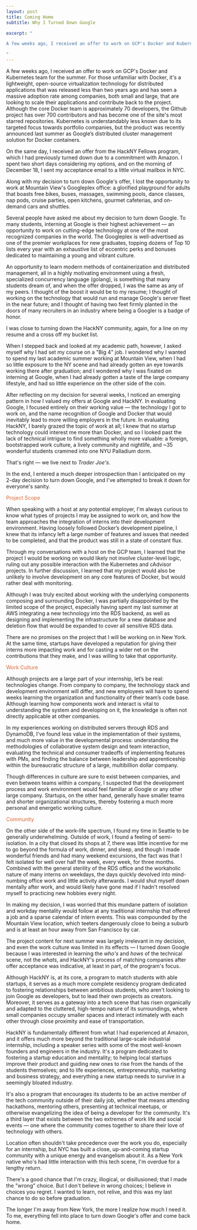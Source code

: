 ```yaml
---
layout: post
title: Coming Home
subtitle: Why I Turned Down Google

excerpt: "

A few weeks ago, I received an offer to work on GCP's Docker and Kubernetes team for the summer. For those unfamiliar with Docker, it's a lightweight, open-source virtualization technology for distributed applications that was released less than two years ago and has seen a massive adoption rate among companies, both small and large, that are looking to scale their applications and contribute back to the project. Although the core Docker team is approximately 70 developers, the Github project has over 700 contributors and has become...

"
---
```


A few weeks ago, I received an offer to work on GCP's Docker and Kubernetes team for the summer. For those unfamiliar with Docker, it's a lightweight, open-source virtualization technology for distributed applications that was released less than two years ago and has seen a massive adoption rate among companies, both small and large, that are looking to scale their applications and contribute back to the project. Although the core Docker team is approximately 70 developers, the Github project has over 700 contributors and has become one of the site's most starred repositories. Kubernetes is understandably less known due to its targeted focus towards portfolio companies, but the product was recently announced last summer as Google’s distributed cluster management solution for Docker containers.

On the same day, I received an offer from the HackNY Fellows program, which I had previously turned down due to a commitment with Amazon. I spent two short days considering my options, and on the morning of December 18, I sent my acceptance email to a little virtual mailbox in NYC.

Along with my decision to turn down Google's offer, I lost the opportunity to work at Mountain View's Googleplex office: a glorified playground for adults that boasts free bikes, buses, massages, swimming pools, dance classes, nap pods, cruise parties, open kitchens, gourmet cafeterias, and on-demand cars and shuttles.

Several people have asked me about my decision to turn down Google. To many students, interning at Google is their highest achievement — an opportunity to work on cutting-edge technology at one of the most recognized companies in the world. The Googleplex is well-advertised as one of the premier workplaces for new graduates, topping dozens of Top 10 lists every year with an exhaustive list of eccentric perks and bonuses dedicated to maintaining a young and vibrant culture.

An opportunity to learn modern methods of containerization and distributed management, all in a highly motivating environment using a fresh, specialized concurrency language (golang), is something that many students dream of, and when the offer dropped, I was the same as any of my peers. I thought of the boost it would be to my resume; I thought of working on the technology that would run and manage Google's server fleet in the near future; and I thought of having two feet firmly planted in the doors of many recruiters in an industry where being a Googler is a badge of honor.

I was close to turning down the HackNY community, again, for a line on my resume and a cross off my bucket list.

When I stepped back and looked at my academic path, however, I asked myself why I had set my course on a "Big 4" job. I wondered why I wanted to spend my last academic summer working at Mountain View, when I had so little exposure to the NY scene and had already gotten an eye towards working there after graduation; and I wondered why I was fixated on interning at Google, when I had already gotten a taste of the large company lifestyle, and had so little experience on the other side of the coin. 

After reflecting on my decision for several weeks, I noticed an emerging pattern in how I valued my offers at Google and HackNY. In evaluating Google, I focused entirely on their working value — the technology I got to work on, and the name recognition of Google and Docker that would inevitably lead to more willing employers in the future. In evaluating HackNY, I barely grazed the topic of work at all; I knew that no startup technology could interest me more than Docker, and so I looked past the lack of technical intrigue to find something wholly more valuable: a foreign, bootstrapped work culture, a lively community and nightlife, and ~35 wonderful students crammed into one NYU Palladium dorm. 

That's right — we live next to _Trader Joe's_.

In the end, I entered a much deeper introspection than I anticipated on my 2-day decision to turn down Google, and I've attempted to break it down for everyone's sanity.

<h3-dark style="color: #DB6837">Project Scope</h3-dark>

When speaking with a host at any potential employer, I'm always curious to know what types of projects I may be assigned to work on, and how the team approaches the integration of interns into their development environment. Having loosely followed Docker’s development pipeline, I knew that its infancy left a large number of features and issues that needed to be completed, and that the product was still in a state of constant flux.

Through my conversations with a host on the GCP team, I learned that the project I would be working on would likely not involve cluster-level logic, ruling out any possible interaction with the Kubernetes and cAdvisor projects. In  further discussion, I learned that my project would also be unlikely to involve development on any core features of Docker, but would rather deal with monitoring.

Although I was truly excited about working with the underlying components composing and surrounding Docker, I was partially disappointed by the limited scope of the project, especially having spent my last summer at AWS integrating a new technology into the RDS backend, as well as designing and implementing the infrastructure for a new database and deletion flow that would be expanded to cover all sensitive RDS data.

There are no promises on the project that I will be working on in New York. At the same time, startups have developed a reputation for giving their interns more impacting work and for casting a wider net on the contributions that they make, and I was willing to take that opportunity.

<h3-dark style="color: #DB6837">Work Culture</h3-dark>

Although projects are a large part of your internship, let’s be real: technologies change. From company to company, the technology stack and development environment will differ, and new employees will have to spend weeks learning the organization and functionality of their team’s code base. Although learning how components work and interact is vital to understanding the system and developing on it, the knowledge is often not directly applicable at other companies.

In my experiences working on distributed servers through RDS and DynamoDB, I've found less value in the implementation of their systems, and much more value in the developmental process: understanding the methodologies of collaborative system design and team interaction, evaluating the technical and consumer tradeoffs of implementing features with PMs, and finding the balance between leadership and apprenticeship within the bureaucratic structure of a large, multibillion dollar company.

Though differences in culture are sure to exist between companies, and even between teams within a company, I suspected that the development process and work environment would feel familiar at Google or any other large company. Startups, on the other hand, generally have smaller teams and shorter organizational structures, thereby fostering a much more personal and energetic working culture.

<h3-dark style="color: #DB6837">Community</h3-dark>

On the other side of the work-life spectrum, I found my time in Seattle to be generally underwhelming. Outside of work, I found a feeling of semi-isolation. In a city that closed its shops at 7, there was little incentive for me to go beyond the formula of work, dinner, and sleep, and though I made wonderful friends and had many weekend excursions, the fact was that I felt isolated for well over half the week, every week, for three months. Combined with the general sterility of the RDS office and the workaholic nature of many interns on weekdays, the days quickly devolved into mind-numbing office work and little activity afterwards. I would shut myself down mentally after work, and would likely have gone mad if I hadn't resolved myself to practicing new hobbies every night.

In making my decision, I was worried that this mundane pattern of isolation and workday mentality would follow at any traditional internship that offered a job and a sparse calendar of intern events. This was compounded by the Mountain View location, which teeters dangerously close to being a suburb and is at least an hour away from San Francisco by car.

The project content for next summer was largely irrelevant in my decision, and even the work culture was limited in its effects — I turned down Google because I was interested in learning the <i>who's</i> and <i>hows</i> of the technical scene, not the <i>whats</i>, and HackNY's process of matching companies after offer acceptance was indicative, at least in part, of the program's focus. 

Although HackNY is, at its core, a program to match students with able startups, it serves as a much more complete residency program dedicated to fostering relationships between ambitious students, who aren't looking to join Google as developers, but to lead their own projects as creators. Moreover, it serves as a gateway into a tech scene that has risen organically and adapted to the cluttered, high-tempo nature of its surroundings, where small companies occupy smaller spaces and interact intimately with each other through close proximity and ease of transportation. 

HackNY is fundamentally different from what I had experienced at Amazon, and it offers much more beyond the traditional large-scale industrial internship, including a speaker series with some of the most well-known founders and engineers in the industry. It's a program dedicated to fostering a startup education and mentality; to helping local startups improve their product and guiding new ones to rise from the hands of the students themselves; and to life experiences, entrepreneurship, marketing and business strategy, and everything a new startup needs to survive in a seemingly bloated industry. 

It's also a program that encourages its students to be an active member of the tech community outside of their daily job, whether that means attending hackathons, mentoring others, presenting at technical meetups, or otherwise evangelizing the idea of being a developer for the community. It's a third layer that exists between the two extremes of work life and social events — one where the community comes together to share their love of technology with others. 
 
Location often shouldn't take precedence over the work you do, especially for an internship, but NYC has built a close, up-and-coming startup community with a unique energy and evangelism about it. As a New York native who's had little interaction with this tech scene, I'm overdue for a lengthy return.

There's a good chance that I'm crazy, illogical, or disillusioned; that I made the "wrong" choice. But I don't believe in wrong choices; I believe in choices you regret. I wanted to learn, not relive, and this was my last chance to do so before graduation. 

The longer I'm away from New York, the more I realize how much I need it. To me, everything fell into place to turn down Google's offer and come back home.
